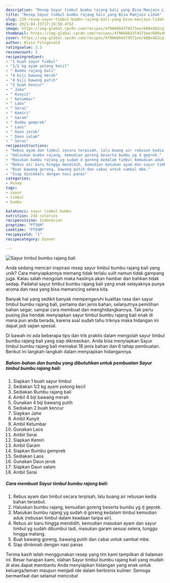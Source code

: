 ```yaml
---
description: "Resep Sayur timbul bumbu rajang bali yang Bisa Manjain Lidah"
title: "Resep Sayur timbul bumbu rajang bali yang Bisa Manjain Lidah"
slug: 219-resep-sayur-timbul-bumbu-rajang-bali-yang-bisa-manjain-lidah
date: 2021-04-23T17:19:58.475Z
image: https://img-global.cpcdn.com/recipes/4f9066643f4571ee/680x482cq70/sayur-timbul-bumbu-rajang-bali-foto-resep-utama.jpg
thumbnail: https://img-global.cpcdn.com/recipes/4f9066643f4571ee/680x482cq70/sayur-timbul-bumbu-rajang-bali-foto-resep-utama.jpg
cover: https://img-global.cpcdn.com/recipes/4f9066643f4571ee/680x482cq70/sayur-timbul-bumbu-rajang-bali-foto-resep-utama.jpg
author: Alvin Fitzgerald
ratingvalue: 3.5
reviewcount: 3
recipeingredient:
- "1 buah sayur timbul"
- "1/2 kg ayam potong kecil"
- " Bumbu rajang bali"
- "4 biji bawang merah"
- "4 biji bawang putih"
- "2 buah kencur"
- " Jahe"
- " Kunyit"
- " Ketumbar"
- " Laos"
- " Serai"
- " Kemiri"
- " Garam"
- " Bumbu gemprek"
- " Laos"
- " Daun jeruk"
- " Daun salam"
- " Serai"
recipeinstructions:
- "Rebus ayam dan timbul secara terpisah, lalu buang air rebusan kedia bahan tersebut."
- "Haluskan bumbu rajang, kemudian goreng beserta bumbu yg d geprek."
- "Masukan bumbu rajang yg sudah d goreng kedalam timbul kemudian aduk (rebusan timbul dalam keadaan tanpa air)."
- "Rebus air baru hingga mendidih, kemudian masukan ayam dan sayur timbul yg sudah dibumbui tadi, masukan garam sesuai selera, tunggu hingga matang."
- "Buat bawang goreng, bawang putih dan cabai untuk sambal mbe."
- "Siap dinikmati dengan nasi panas"
categories:
- Resep
tags:
- sayur
- timbul
- bumbu

katakunci: sayur timbul bumbu 
nutrition: 234 calories
recipecuisine: Indonesian
preptime: "PT36M"
cooktime: "PT59M"
recipeyield: "1"
recipecategory: Dinner

---
```



![Sayur timbul bumbu rajang bali](https://img-global.cpcdn.com/recipes/4f9066643f4571ee/680x482cq70/sayur-timbul-bumbu-rajang-bali-foto-resep-utama.jpg)

Anda sedang mencari inspirasi resep sayur timbul bumbu rajang bali yang unik? Cara menyiapkannya memang tidak terlalu sulit namun tidak gampang juga. Kalau salah mengolah maka hasilnya akan hambar dan bahkan tidak sedap. Padahal sayur timbul bumbu rajang bali yang enak selayaknya punya aroma dan rasa yang bisa memancing selera kita.

Banyak hal yang sedikit banyak mempengaruhi kualitas rasa dari sayur timbul bumbu rajang bali, pertama dari jenis bahan, selanjutnya pemilihan bahan segar, sampai cara membuat dan menghidangkannya. Tak perlu pusing jika hendak menyiapkan sayur timbul bumbu rajang bali enak di mana pun anda berada, karena asal sudah tahu triknya maka hidangan ini dapat jadi sajian spesial.




Di bawah ini ada beberapa tips dan trik praktis dalam mengolah sayur timbul bumbu rajang bali yang siap dikreasikan. Anda bisa menyiapkan Sayur timbul bumbu rajang bali memakai 18 jenis bahan dan 6 tahap pembuatan. Berikut ini langkah-langkah dalam menyiapkan hidangannya.

<!--inarticleads1-->

##### Bahan-bahan dan bumbu yang dibutuhkan untuk pembuatan Sayur timbul bumbu rajang bali:

1. Siapkan 1 buah sayur timbul
1. Sediakan 1/2 kg ayam potong kecil
1. Sediakan  Bumbu rajang bali
1. Ambil 4 biji bawang merah
1. Gunakan 4 biji bawang putih
1. Sediakan 2 buah kencur
1. Siapkan  Jahe
1. Ambil  Kunyit
1. Ambil  Ketumbar
1. Gunakan  Laos
1. Ambil  Serai
1. Siapkan  Kemiri
1. Ambil  Garam
1. Siapkan  Bumbu gemprek
1. Sediakan  Laos
1. Gunakan  Daun jeruk
1. Siapkan  Daun salam
1. Ambil  Serai




<!--inarticleads2-->

##### Cara membuat Sayur timbul bumbu rajang bali:

1. Rebus ayam dan timbul secara terpisah, lalu buang air rebusan kedia bahan tersebut.
1. Haluskan bumbu rajang, kemudian goreng beserta bumbu yg d geprek.
1. Masukan bumbu rajang yg sudah d goreng kedalam timbul kemudian aduk (rebusan timbul dalam keadaan tanpa air).
1. Rebus air baru hingga mendidih, kemudian masukan ayam dan sayur timbul yg sudah dibumbui tadi, masukan garam sesuai selera, tunggu hingga matang.
1. Buat bawang goreng, bawang putih dan cabai untuk sambal mbe.
1. Siap dinikmati dengan nasi panas




Terima kasih telah menggunakan resep yang tim kami tampilkan di halaman ini. Besar harapan kami, olahan Sayur timbul bumbu rajang bali yang mudah di atas dapat membantu Anda menyiapkan hidangan yang enak untuk keluarga/teman maupun menjadi ide dalam berbisnis kuliner. Semoga bermanfaat dan selamat mencoba!

